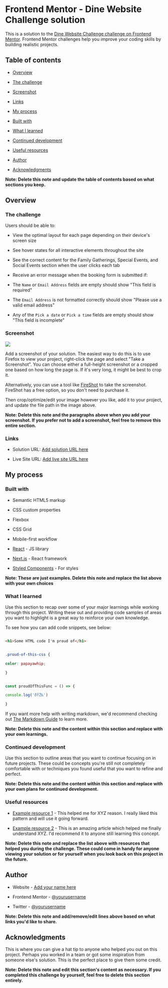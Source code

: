 # Frontend Mentor - Dine Website Challenge solution


This is a solution to the [Dine Website Challenge challenge on Frontend Mentor](https://www.frontendmentor.io/challenges/dine-restaurant-website-yAt7Vvxt7). Frontend Mentor challenges help you improve your coding skills by building realistic projects. 


## Table of contents


- [Overview](#overview)

- [The challenge](#the-challenge)

- [Screenshot](#screenshot)

- [Links](#links)

- [My process](#my-process)

- [Built with](#built-with)

- [What I learned](#what-i-learned)

- [Continued development](#continued-development)

- [Useful resources](#useful-resources)

- [Author](#author)

- [Acknowledgments](#acknowledgments)


**Note: Delete this note and update the table of contents based on what sections you keep.**


## Overview


### The challenge


Users should be able to:


- View the optimal layout for each page depending on their device's screen size

- See hover states for all interactive elements throughout the site

- See the correct content for the Family Gatherings, Special Events, and Social Events section when the user clicks each tab

- Receive an error message when the booking form is submitted if:

- The `Name` or `Email Address` fields are empty should show "This field is required"

- The `Email Address` is not formatted correctly should show "Please use a valid email address"

- Any of the `Pick a date` or `Pick a time` fields are empty should show "This field is incomplete"


### Screenshot


![](./screenshot.jpg)


Add a screenshot of your solution. The easiest way to do this is to use Firefox to view your project, right-click the page and select "Take a Screenshot". You can choose either a full-height screenshot or a cropped one based on how long the page is. If it's very long, it might be best to crop it.


Alternatively, you can use a tool like [FireShot](https://getfireshot.com/) to take the screenshot. FireShot has a free option, so you don't need to purchase it. 


Then crop/optimize/edit your image however you like, add it to your project, and update the file path in the image above.


**Note: Delete this note and the paragraphs above when you add your screenshot. If you prefer not to add a screenshot, feel free to remove this entire section.**


### Links


- Solution URL: [Add solution URL here](https://your-solution-url.com)

- Live Site URL: [Add live site URL here](https://your-live-site-url.com)


## My process


### Built with


- Semantic HTML5 markup

- CSS custom properties

- Flexbox

- CSS Grid

- Mobile-first workflow

- [React](https://reactjs.org/) - JS library

- [Next.js](https://nextjs.org/) - React framework

- [Styled Components](https://styled-components.com/) - For styles


**Note: These are just examples. Delete this note and replace the list above with your own choices**


### What I learned


Use this section to recap over some of your major learnings while working through this project. Writing these out and providing code samples of areas you want to highlight is a great way to reinforce your own knowledge.


To see how you can add code snippets, see below:


```html

<h1>Some HTML code I'm proud of</h1>

```

```css

.proud-of-this-css {

color: papayawhip;

}

```

```js

const proudOfThisFunc = () => {

console.log('ðŸŽ‰')

}

```


If you want more help with writing markdown, we'd recommend checking out [The Markdown Guide](https://www.markdownguide.org/) to learn more.


**Note: Delete this note and the content within this section and replace with your own learnings.**


### Continued development


Use this section to outline areas that you want to continue focusing on in future projects. These could be concepts you're still not completely comfortable with or techniques you found useful that you want to refine and perfect.


**Note: Delete this note and the content within this section and replace with your own plans for continued development.**


### Useful resources


- [Example resource 1](https://www.example.com) - This helped me for XYZ reason. I really liked this pattern and will use it going forward.

- [Example resource 2](https://www.example.com) - This is an amazing article which helped me finally understand XYZ. I'd recommend it to anyone still learning this concept.


**Note: Delete this note and replace the list above with resources that helped you during the challenge. These could come in handy for anyone viewing your solution or for yourself when you look back on this project in the future.**


## Author


- Website - [Add your name here](https://www.your-site.com)

- Frontend Mentor - [@yourusername](https://www.frontendmentor.io/profile/yourusername)

- Twitter - [@yourusername](https://www.twitter.com/yourusername)


**Note: Delete this note and add/remove/edit lines above based on what links you'd like to share.**


## Acknowledgments


This is where you can give a hat tip to anyone who helped you out on this project. Perhaps you worked in a team or got some inspiration from someone else's solution. This is the perfect place to give them some credit.


**Note: Delete this note and edit this section's content as necessary. If you completed this challenge by yourself, feel free to delete this section entirely.**


